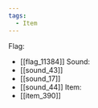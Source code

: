 ```yaml
---
tags:
  - Item
---
```

Flag:
- [[flag_11384]]
Sound:
- [[sound_43]]
- [[sound_17]]
- [[sound_44]]
Item:
- [[item_390]]
